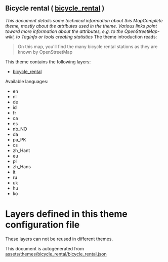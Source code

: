 [//]: # (WARNING: this file is automatically generated. Please find the sources at the bottom and edit those sources)

## Bicycle rental ( [bicycle_rental](https://mapcomplete.org/bicycle_rental) )
_This document details some technical information about this MapComplete theme, mostly about the attributes used in the theme. Various links point toward more information about the attributes, e.g. to the OpenStreetMap-wiki, to TagInfo or tools creating statistics_
The theme introduction reads:

> On this map, you'll find the many bicycle rental stations as they are known by OpenStreetMap

This theme contains the following layers:

 - [bicycle_rental](../Layers/bicycle_rental.md)

Available languages:

 - en
 - nl
 - de
 - id
 - fr
 - ca
 - es
 - nb_NO
 - da
 - pa_PK
 - cs
 - zh_Hant
 - eu
 - pl
 - zh_Hans
 - it
 - ru
 - uk
 - hu
 - ko

# Layers defined in this theme configuration file
These layers can not be reused in different themes.


This document is autogenerated from [assets/themes/bicycle_rental/bicycle_rental.json](https://source.mapcomplete.org/MapComplete/MapComplete/src/branch/develop/assets/themes/bicycle_rental/bicycle_rental.json)

